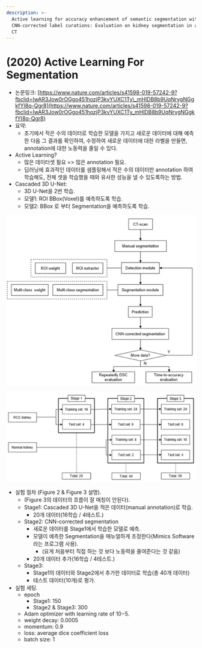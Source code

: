 ```yaml
---
description: >-
  Active learning for accuracy enhancement of semantic segmentation with
  CNN-corrected label curations: Evaluation on kidney segmentation in abdominal
  CT
---
```


# \(2020\) Active Learning For Segmentation



* 논문링크: [https://www.nature.com/articles/s41598-019-57242-9?fbclid=IwAR3Jow0rOGgo451hozjP3kvYUXC1Ty\_mHlDB8b9UqNrvgNGgkfYI8q-Qgr8](https://www.nature.com/articles/s41598-019-57242-9?fbclid=IwAR3Jow0rOGgo451hozjP3kvYUXC1Ty_mHlDB8b9UqNrvgNGgkfYI8q-Qgr8)
* 요약:
  * 초기에서 적은 수의 데이터로 학습한 모델을 가지고 새로운 데이터에 대해 예측한 다음 그 결과를 확인하여, 수정하여 새로운 데이터에 대한 라벨을 만들면, annotation에 대한 노동력을 줄일 수 있다. 
* Active Learning?
  * 많은 데이터셋 필요 =&gt; 많은 annotation 필요.
  * 딥러닝에 효과적인 데이터를 샘플링해서 적은 수의 데이터만 annotation 하여 학습해도, 전체 셋을 학습했을 때와 유사한 성능을 낼 수 있도록하는 방법.
* Cascaded 3D U-Net:
  * 3D U-Net을 2번 학습.
  * 모델1: ROI BBox\(Voxel\)를 예측하도록 학습.
  * 모델2: BBox 로 부터 Segmentation을 예측하도록 학습.

![Figure 2 Workflow of active learning framework.](../.gitbook/assets/image%20%2848%29.png)

![Figure 3 Data numbers in each stage of active learning.](../.gitbook/assets/image%20%2812%29.png)

* 실험 절차 \(Figure 2 & Figure 3 설명\).
  * \(Figure 3의 데이터의 흐름이 잘 매칭이 안된다\).
  * Stage1: Cascaded 3D U-Net을 적은 데이터\(manual annotation\)로 학습.
    * 20개 데이터\(16학습 / 4테스트.\)
  * Stage2: CNN-corrected segmentation
    * 새로운 데이터를 Stage1에서 학습한 모델로 예측.
    * 모델이 예측한 Segmentation을 매뉴얼하게 조정한다\(Mimics Software 라는 프로그램 사용\).
      * \(요게 처음부터 직접 하는 것 보다 노동력을 줄여준다는 것 같음\)
    * 20개 데이터 추가\(16학습 / 4테스트.\)
  * Stage3:
    * Stage1의 데이터와 Stage2에서 추가한 데이터로 학습\(총 40개 데이터\)
    * 테스트 데이터\(10개\)로 평가.
* 실험 세팅.
  * epoch
    * Stage1: 150
    * Stage2 & Stage3: 300
  * Adam optimizer with learning rate of 10−5.
  * weight decay: 0.0005
  * momentum:  0.9
  * loss: average dice coefficient loss
  * batch size: 1

